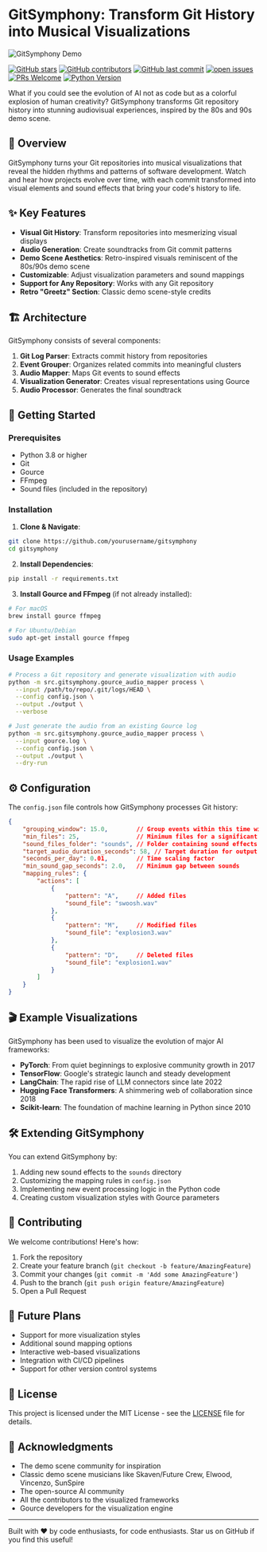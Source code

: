 # GitSymphony: Transform Git History into Musical Visualizations

![GitSymphony Demo](https://img.shields.io/badge/Demo-Scene%20Inspired-blueviolet)

[![GitHub stars](https://img.shields.io/github/stars/yourusername/gitsymphony)](https://github.com/yourusername/gitsymphony/stargazers)
[![GitHub contributors](https://img.shields.io/github/contributors/yourusername/gitsymphony)](https://github.com/yourusername/gitsymphony/graphs/contributors)
[![GitHub last commit](https://img.shields.io/github/last-commit/yourusername/gitsymphony)](https://github.com/yourusername/gitsymphony)
[![open issues](https://img.shields.io/github/issues/yourusername/gitsymphony)](https://github.com/yourusername/gitsymphony/issues)
[![PRs Welcome](https://img.shields.io/badge/PRs-welcome-brightgreen.svg?style=flat-square)](https://makeapullrequest.com)
[![Python Version](https://img.shields.io/badge/python-3.8%2B-blue)](https://www.python.org/downloads/)

What if you could see the evolution of AI not as code but as a colorful explosion of human creativity? GitSymphony transforms Git repository history into stunning audiovisual experiences, inspired by the 80s and 90s demo scene.

## 🎵 Overview

GitSymphony turns your Git repositories into musical visualizations that reveal the hidden rhythms and patterns of software development. Watch and hear how projects evolve over time, with each commit transformed into visual elements and sound effects that bring your code's history to life.

## ✨ Key Features

- **Visual Git History**: Transform repositories into mesmerizing visual displays
- **Audio Generation**: Create soundtracks from Git commit patterns
- **Demo Scene Aesthetics**: Retro-inspired visuals reminiscent of the 80s/90s demo scene
- **Customizable**: Adjust visualization parameters and sound mappings
- **Support for Any Repository**: Works with any Git repository
- **Retro "Greetz" Section**: Classic demo scene-style credits

## 🏗️ Architecture

GitSymphony consists of several components:

1. **Git Log Parser**: Extracts commit history from repositories
2. **Event Grouper**: Organizes related commits into meaningful clusters
3. **Audio Mapper**: Maps Git events to sound effects
4. **Visualization Generator**: Creates visual representations using Gource
5. **Audio Processor**: Generates the final soundtrack

## 🚀 Getting Started

### Prerequisites

- Python 3.8 or higher
- Git
- Gource
- FFmpeg
- Sound files (included in the repository)

### Installation

1. **Clone & Navigate**:
```bash
git clone https://github.com/yourusername/gitsymphony
cd gitsymphony
```

2. **Install Dependencies**:
```bash
pip install -r requirements.txt
```

3. **Install Gource and FFmpeg** (if not already installed):
```bash
# For macOS
brew install gource ffmpeg

# For Ubuntu/Debian
sudo apt-get install gource ffmpeg
```

### Usage Examples

```bash
# Process a Git repository and generate visualization with audio
python -m src.gitsymphony.gource_audio_mapper process \
  --input /path/to/repo/.git/logs/HEAD \
  --config config.json \
  --output ./output \
  --verbose

# Just generate the audio from an existing Gource log
python -m src.gitsymphony.gource_audio_mapper process \
  --input gource.log \
  --config config.json \
  --output ./output \
  --dry-run
```

## ⚙️ Configuration

The `config.json` file controls how GitSymphony processes Git history:

```json
{
    "grouping_window": 15.0,        // Group events within this time window (seconds)
    "min_files": 25,                // Minimum files for a significant event
    "sound_files_folder": "sounds", // Folder containing sound effects
    "target_audio_duration_seconds": 58, // Target duration for output audio
    "seconds_per_day": 0.01,        // Time scaling factor
    "min_sound_gap_seconds": 2.0,   // Minimum gap between sounds
    "mapping_rules": {
        "actions": [
            {
                "pattern": "A",     // Added files
                "sound_file": "swoosh.wav"
            },
            {
                "pattern": "M",     // Modified files
                "sound_file": "explosion3.wav"
            },
            {
                "pattern": "D",     // Deleted files
                "sound_file": "explosion1.wav"
            }
        ]
    }
}
```

## 🎬 Example Visualizations

GitSymphony has been used to visualize the evolution of major AI frameworks:

- **PyTorch**: From quiet beginnings to explosive community growth in 2017
- **TensorFlow**: Google's strategic launch and steady development
- **LangChain**: The rapid rise of LLM connectors since late 2022
- **Hugging Face Transformers**: A shimmering web of collaboration since 2018
- **Scikit-learn**: The foundation of machine learning in Python since 2010

## 🛠️ Extending GitSymphony

You can extend GitSymphony by:

1. Adding new sound effects to the `sounds` directory
2. Customizing the mapping rules in `config.json`
3. Implementing new event processing logic in the Python code
4. Creating custom visualization styles with Gource parameters

## 🤝 Contributing

We welcome contributions! Here's how:

1. Fork the repository
2. Create your feature branch (`git checkout -b feature/AmazingFeature`)
3. Commit your changes (`git commit -m 'Add some AmazingFeature'`)
4. Push to the branch (`git push origin feature/AmazingFeature`)
5. Open a Pull Request

## 🔮 Future Plans

- Support for more visualization styles
- Additional sound mapping options
- Interactive web-based visualizations
- Integration with CI/CD pipelines
- Support for other version control systems

## 📄 License

This project is licensed under the MIT License - see the [LICENSE](LICENSE) file for details.

## 🙏 Acknowledgments

- The demo scene community for inspiration
- Classic demo scene musicians like Skaven/Future Crew, Elwood, Vincenzo, SunSpire
- The open-source AI community
- All the contributors to the visualized frameworks
- Gource developers for the visualization engine

---

Built with ❤️ by code enthusiasts, for code enthusiasts. Star us on GitHub if you find this useful!
